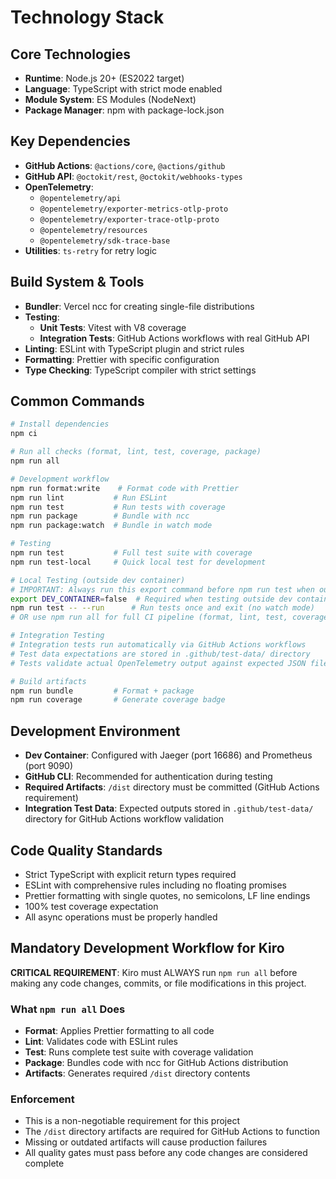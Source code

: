 # Technology Stack

## Core Technologies

- **Runtime**: Node.js 20+ (ES2022 target)
- **Language**: TypeScript with strict mode enabled
- **Module System**: ES Modules (NodeNext)
- **Package Manager**: npm with package-lock.json

## Key Dependencies

- **GitHub Actions**: `@actions/core`, `@actions/github`
- **GitHub API**: `@octokit/rest`, `@octokit/webhooks-types`
- **OpenTelemetry**:
  - `@opentelemetry/api`
  - `@opentelemetry/exporter-metrics-otlp-proto`
  - `@opentelemetry/exporter-trace-otlp-proto`
  - `@opentelemetry/resources`
  - `@opentelemetry/sdk-trace-base`
- **Utilities**: `ts-retry` for retry logic

## Build System & Tools

- **Bundler**: Vercel ncc for creating single-file distributions
- **Testing**:
  - **Unit Tests**: Vitest with V8 coverage
  - **Integration Tests**: GitHub Actions workflows with real GitHub API
- **Linting**: ESLint with TypeScript plugin and strict rules
- **Formatting**: Prettier with specific configuration
- **Type Checking**: TypeScript compiler with strict settings

## Common Commands

```bash
# Install dependencies
npm ci

# Run all checks (format, lint, test, coverage, package)
npm run all

# Development workflow
npm run format:write    # Format code with Prettier
npm run lint           # Run ESLint
npm run test           # Run tests with coverage
npm run package        # Bundle with ncc
npm run package:watch  # Bundle in watch mode

# Testing
npm run test           # Full test suite with coverage
npm run test-local     # Quick local test for development

# Local Testing (outside dev container)
# IMPORTANT: Always run this export command before npm run test when outside dev container
export DEV_CONTAINER=false  # Required when testing outside dev container
npm run test -- --run      # Run tests once and exit (no watch mode)
# OR use npm run all for full CI pipeline (format, lint, test, coverage, package)

# Integration Testing
# Integration tests run automatically via GitHub Actions workflows
# Test data expectations are stored in .github/test-data/ directory
# Tests validate actual OpenTelemetry output against expected JSON files

# Build artifacts
npm run bundle         # Format + package
npm run coverage       # Generate coverage badge
```

## Development Environment

- **Dev Container**: Configured with Jaeger (port 16686) and Prometheus
  (port 9090)
- **GitHub CLI**: Recommended for authentication during testing
- **Required Artifacts**: `/dist` directory must be committed (GitHub Actions
  requirement)
- **Integration Test Data**: Expected outputs stored in `.github/test-data/`
  directory for GitHub Actions workflow validation

## Code Quality Standards

- Strict TypeScript with explicit return types required
- ESLint with comprehensive rules including no floating promises
- Prettier formatting with single quotes, no semicolons, LF line endings
- 100% test coverage expectation
- All async operations must be properly handled

## Mandatory Development Workflow for Kiro

**CRITICAL REQUIREMENT**: Kiro must ALWAYS run `npm run all` before making any code changes, commits, or file modifications in this project.

### What `npm run all` Does

- **Format**: Applies Prettier formatting to all code
- **Lint**: Validates code with ESLint rules
- **Test**: Runs complete test suite with coverage validation
- **Package**: Bundles code with ncc for GitHub Actions distribution
- **Artifacts**: Generates required `/dist` directory contents

### Enforcement

- This is a non-negotiable requirement for this project
- The `/dist` directory artifacts are required for GitHub Actions to function
- Missing or outdated artifacts will cause production failures
- All quality gates must pass before any code changes are considered complete

